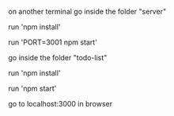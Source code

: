 on another terminal go inside the folder "server"

run 'npm install'

run 'PORT=3001 npm start'


go inside the folder "todo-list"

run 'npm install'

run 'npm start'






go to localhost:3000 in browser

